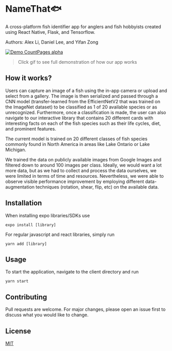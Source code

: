 # NameThat🐟

A cross-platform fish identifier app for anglers and fish hobbyists created using React Native, Flask, and Tensorflow.

Authors: Alex Li, Daniel Lee, and Yifan Zong

[![Demo CountPages alpha](https://j.gifs.com/PjEDvl.gif)](https://www.youtube.com/watch?v=A8j4WG5bz5Q)
> Click gif to see full demonstration of how our app works

## How it works?

Users can capture an image of a fish using the in-app camera or upload and select from a gallery. The image is then serialized and passed through a CNN model (transfer-learned from the EfficientNetV2 that was trained on the ImageNet dataset) to be classified as 1 of 20 available species or as unrecognized. Furthermore, once a classification is made, the user can also navigate to our interactive library that contains 20 different cards with interesting facts on each of the fish species such as their life cycles, diet, and prominent features.

The current model is trained on 20 different classes of fish species commonly found in North America in areas like Lake Ontario or Lake Michigan.

We trained the data on publicly available images from Google Images and filtered down to around 100 images per class. Ideally, we would want a lot more data, but as we had to collect and process the data ourselves, we were limited in terms of time and resources. Nevertheless, we were able to observe visible performance improvement by employing different data-augmentation techniques (rotation, shear, flip, etc) on the available data. 

## Installation

When installing expo libraries/SDKs use

```
expo install [library]
```

For regular javascript and react libraries, simply run

```
yarn add [library]
```

## Usage

To start the application, navigate to the client directory and run

```
yarn start
```

## Contributing

Pull requests are welcome. For major changes, please open an issue first to discuss what you would like to change.

## License

[MIT](https://choosealicense.com/licenses/mit/)
